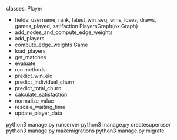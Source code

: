 classes:
Player
- fields: username, rank, latest_win_seq, wins, loses, draws, games_played, satifaction
PlayersGraph(nx.Graph)
- add_nodes_and_compute_edge_weights
- add_players
- compute_edge_weights
Game
- load_players
- get_matches
- evaluate
- run
methods:
- predict_win_elo
- predict_individual_churn
- predict_total_churn
- calculate_satisfaction
- normalize_value
- rescale_waiting_time
- update_player_data


python3 manage.py runserver
python3 manage.py createsuperuser
python3 manage.py makemigrations
python3 manage.py migrate

